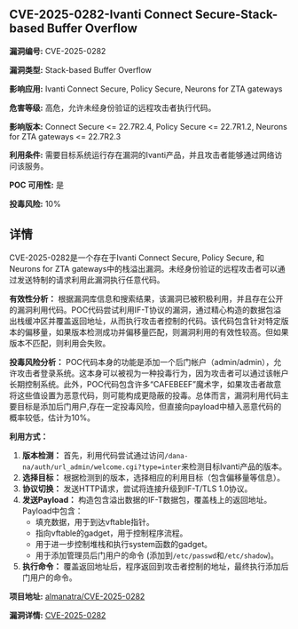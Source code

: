 ## CVE-2025-0282-Ivanti Connect Secure-Stack-based Buffer Overflow

**漏洞编号:** CVE-2025-0282

**漏洞类型:** Stack-based Buffer Overflow

**影响应用:** Ivanti Connect Secure, Policy Secure, Neurons for ZTA gateways

**危害等级:** 高危，允许未经身份验证的远程攻击者执行代码。

**影响版本:** Connect Secure <= 22.7R2.4, Policy Secure <= 22.7R1.2, Neurons for ZTA gateways <= 22.7R2.3

**利用条件:** 需要目标系统运行存在漏洞的Ivanti产品，并且攻击者能够通过网络访问该服务。

**POC 可用性:** 是

**投毒风险:** 10%

## 详情

CVE-2025-0282是一个存在于Ivanti Connect Secure, Policy Secure, 和 Neurons for ZTA gateways中的栈溢出漏洞。未经身份验证的远程攻击者可以通过发送特制的请求利用此漏洞执行任意代码。

**有效性分析：** 根据漏洞库信息和搜索结果，该漏洞已被积极利用，并且存在公开的漏洞利用代码。POC代码尝试利用IF-T协议的漏洞，通过精心构造的数据包溢出栈缓冲区并覆盖返回地址，从而执行攻击者控制的代码。该代码包含针对特定版本的偏移量，如果版本检测成功并偏移量匹配，则漏洞利用的有效性较高。但如果版本不匹配，则利用会失败。

**投毒风险分析：** POC代码本身的功能是添加一个后门帐户（admin/admin），允许攻击者登录系统。这本身可以被视为一种投毒行为，因为攻击者可以通过该帐户长期控制系统。此外，POC代码包含许多“CAFEBEEF”魔术字，如果攻击者故意将这些值设置为恶意代码，则可能构成更隐蔽的投毒。总体而言，漏洞利用代码主要目标是添加后门用户,存在一定投毒风险，但直接向payload中植入恶意代码的概率较低，估计为10%。

**利用方式：**
1.  **版本检测：** 首先，利用代码尝试通过访问`/dana-na/auth/url_admin/welcome.cgi?type=inter`来检测目标Ivanti产品的版本。
2.  **选择目标：** 根据检测到的版本，选择相应的利用目标（包含偏移量等信息）。
3.  **协议切换：** 发送HTTP请求，尝试将连接升级到IF-T/TLS 1.0协议。
4.  **发送Payload：** 构造包含溢出数据的IF-T数据包，覆盖栈上的返回地址。Payload中包含：
    *   填充数据，用于到达vftable指针。
    *   指向vftable的gadget，用于控制程序流程。
    *   用于进一步控制堆栈和执行system函数的gadget。
    *   用于添加管理员后门用户的命令 (添加到`/etc/passwd`和`/etc/shadow`)。
5.  **执行命令：** 覆盖返回地址后，程序返回到攻击者控制的地址，最终执行添加后门用户的命令。


**项目地址:** [almanatra/CVE-2025-0282](https://github.com/almanatra/CVE-2025-0282)

**漏洞详情:** [CVE-2025-0282](https://nvd.nist.gov/vuln/detail/CVE-2025-0282)